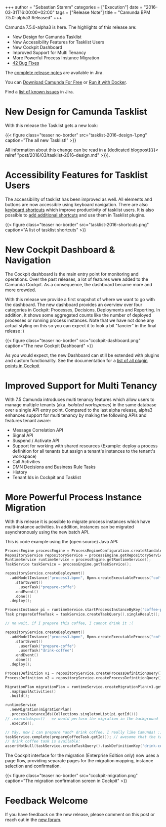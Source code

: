 +++
author = "Sebastian Stamm"
categories = ["Execution"]
date = "2016-03-31T16:00:00+02:00"
tags = ["Release Note"]
title = "Camunda BPM 7.5.0-alpha3 Released"
+++

Camunda 7.5.0-alpha3 is here. The highlights of this release are:

* New Design for Camunda Tasklist
* New Accessibility Features for Tasklist Users
* New Cockpit Dashboard
* Improved Support for Multi Tenancy
* More Powerful Process Instance Migration
* [42 Bug Fixes](https://app.camunda.com/jira/issues/?jql=issuetype%20%3D%20%22Bug%20Report%22%20AND%20fixVersion%20%3D%207.5.0-alpha3)

The [complete release notes](https://app.camunda.com/jira/secure/ReleaseNote.jspa?projectId=10230&version=14591) are available in Jira.

You can [Download Camunda For Free](https://camunda.org/download/)
or [Run it with Docker](https://hub.docker.com/r/camunda/camunda-bpm-platform/).

Find a [list of known issues](https://app.camunda.com/jira/issues/?jql=project%20%3D%20%22camunda%20BPM%22%20and%20affectedVersion%20%3D%207.5.0-alpha3) in Jira.

<!--more-->

# New Design for Camunda Tasklist

With this release the Tasklist gets a new look:

{{< figure class="teaser no-border" src="tasklist-2016-design-1.png" caption="The all new Tasklist!" >}}

All information about this change can be read in a [dedicated blogpost]({{< relref "post/2016/03/tasklist-2016-design.md" >}}).

# Accessibility Features for Tasklist Users

The accessibility of tasklist has been improved as well. All elements and buttons are now accessible using keyboard navigation. There are also [keyboard shortcuts](https://docs.camunda.org/manual/latest/webapps/tasklist/accessibility/#keyboard-shortcuts) which improve productivity of tasklist users. It is also possible to [add additional shortcuts](https://docs.camunda.org/manual/latest/webapps/tasklist/configuration/#shortcuts) and use them in Tasklist plugins.

{{< figure class="teaser no-border" src="tasklist-2016-shortcuts.png" caption="A list of tasklist shortcuts" >}}

# New Cockpit Dashboard & Navigation

The Cockpit dashboard is the main entry point for monitoring and operations. Over the past releases, a lot of features were added to the Camunda Cockpit. As a consequence, the dashboard became more and more crowded.

With this release we provide a first snapshot of where we want to go with the dashboard. The new dashboard provides an overview over four categories in Cockpit: Processes, Decisions, Deployments and Reporting. In addition, it shows some aggregated counts like the number of deployed  processes or running process instances. Note that we have not done any actual styling on this so you can expect it to look a bit "fancier" in the final release :)

{{< figure class="teaser no-border" src="cockpit-dashboard.png" caption="The new Cockpit Dashboard" >}}

As you would expect, the new Dashboard can still be extended with plugins and custom functionality. See the documentation for a [list of all plugin points in Cockpit](https://docs.camunda.org/manual/latest/webapps/cockpit/extend/plugins/#plugin-points)


# Improved Support for Multi Tenancy

With 7.5 Camunda introduces multi tenancy features which allow users to manage multiple tenants (aka. *isolated workspaces*) in the same database over a single API entry point. Compared to the last alpha release, alpha3 enhances support for multi tenancy by making the following APIs and features tenant aware:

* Message Correlation API
* Signal API
* Suspend / Activate API
* Support for working with shared resources (Example: deploy a process definition for all tenants but assign a tenant's instances to the tenant's workspace)
* Call Activities
* DMN Decisions and Business Rule Tasks
* History
* Tenant Ids in Cockpit and Tasklist

# More Powerful Process Instance Migration

With this release it is possible to migrate process instances which have multi-instance activities. In addition, instances can be migrated asynchronously using the new batch API.

This is code example using the (open source) Java API:

```go
ProcessEngine processEngine = ProcessEngineConfiguration.createStandaloneInMemProcessEngineConfiguration().buildProcessEngine();
RepositoryService repositoryService = processEngine.getRepositoryService();
RuntimeService runtimeService = processEngine.getRuntimeService();
TaskService taskService = processEngine.getTaskService();

repositoryService.createDeployment()
  .addModelInstance("process1.bpmn", Bpmn.createExecutableProcess("coffee-process")
    .startEvent()
      .userTask("prepare-coffe")
    .endEvent()
    .done())
  .deploy();

ProcessInstance pi = runtimeService.startProcessInstanceByKey("coffee-process");
Task prepareCoffeeTask = taskService.createTaskQuery().singleResult();

// no wait, if I prepare this coffee, I cannot drink it :(

repositoryService.createDeployment()
  .addModelInstance("process1.bpmn", Bpmn.createExecutableProcess("coffee-process")
    .startEvent()
      .userTask("prepare-coffe")
      .userTask("drink-coffee")
    .endEvent()
    .done())
  .deploy();

ProcessDefinition v1 = repositoryService.createProcessDefinitionQuery().processDefinitionVersion(1).singleResult();
ProcessDefinition v2 = repositoryService.createProcessDefinitionQuery().processDefinitionVersion(2).singleResult();

MigrationPlan migrationPlan = runtimeService.createMigrationPlan(v1.getId(), v2.getId())
  .mapEqualActivities()
  .build();

runtimeService
  .newMigration(migrationPlan)
  .processInstanceIds(Collections.singletonList(pi.getId()))
// .executeAsync()   => would perform the migration in the background
  .execute();

// Yäy, now I can prepare *and* drink coffee. I really like Camunda! :)
taskService.complete(prepareCoffeeTask.getId()); // awesome that the task has preserved id with migration :)
// drink coffee task is available:
assertNotNull(taskService.createTaskQuery().taskDefinitionKey("drink-coffe").singleResult());
```

The Cockpit interface for the migration (Enterprise Edition only) now uses a page flow, providing separate pages for the migration mapping, instance selection and confirmation.

{{< figure class="teaser no-border" src="cockpit-migration.png" caption="The migration confirmation screen in Cockpit" >}}

# Feedback Welcome

If you have feedback on the new release, please comment on this post or reach out in the [new forum](https://forum.camunda.org/).

